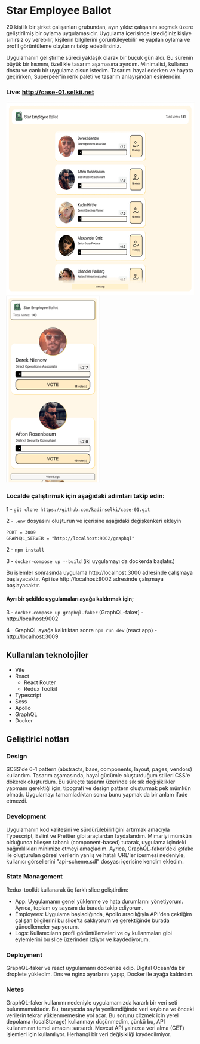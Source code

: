# Star Employee Ballot

20 kişilik bir şirket çalışanları grubundan, ayın yıldız çalışanını seçmek üzere geliştirilmiş bir oylama uygulamasıdır. Uygulama içerisinde istediğiniz kişiye sınırsız oy verebilir, kişilerin bilgilerini görüntüleyebilir ve yapılan oylama ve profil görüntüleme olaylarını takip edebilirsiniz.

Uygulamanın geliştirme süreci yaklaşık olarak bir buçuk gün aldı. Bu sürenin büyük bir kısmını, özellikle tasarım aşamasına ayırdım. Minimalist, kullanıcı dostu ve canlı bir uygulama olsun istedim. Tasarımı hayal ederken ve hayata geçirirken, Superpeer'in renk paleti ve tasarım anlayışından esinlendim.

### Live: http://case-01.selkii.net

<img src="https://raw.githubusercontent.com/kadirselki/case-01/master/public/images/web2.gif" height="516">
<img src="https://raw.githubusercontent.com/kadirselki/case-01/master/public/images/mobile2.gif" width="250">

### Localde çalıştırmak için aşağıdaki adımları takip edin:

1 - `git clone https://github.com/kadirselki/case-01.git`

2 - `.env` dosyasını oluşturun ve içerisine aşağıdaki değişkenkeri ekleyin

    PORT = 3009
    GRAPHQL_SERVER = "http://localhost:9002/graphql"

2 - `npm install`

3 - `docker-compose up --build` (iki uygulamayı da dockerda başlatır.)

Bu işlemler sonrasında uygulama http://localhost:3000 adresinde çalışmaya başlayacaktır. Api ise http://localhost:9002 adresinde çalışmaya başlayacaktır.

#### Ayrı bir şekilde uygulamaları ayağa kaldırmak için;

3 - `docker-compose up graphql-faker` (GraphQL-faker) - http://localhost:9002

4 - GraphQL ayağa kalktıktan sonra `npm run dev` (react app) - http://localhost:3009

## Kullanılan teknolojiler

-   Vite
-   React
    -   React Router
    -   Redux Toolkit
-   Typescript
-   Scss
-   Apollo
-   GraphQL
-   Docker

## Geliştirici notları

### Design

SCSS'de 6-1 pattern (abstracts, base, components, layout, pages, vendors) kullandım. Tasarım aşamasında, hayal gücümle oluşturduğum stilleri CSS'e dökerek oluşturdum. Bu süreçte tasarım üzerinde sık sık değişiklikler yapmam gerektiği için, tipografi ve design pattern oluşturmak pek mümkün olmadı. Uygulamayı tamamladıktan sonra bunu yapmak da bir anlam ifade etmezdi.

### Development

Uygulamanın kod kalitesini ve sürdürülebilirliğini artırmak amacıyla Typescript, Eslint ve Prettier gibi araçlardan faydalandım. Mimariyi mümkün olduğunca bileşen tabanlı (component-based) tutarak, uygulama içindeki bağımlılıkları minimize etmeyi amaçladım. Ayrıca, GraphQL-faker'deki @fake ile oluşturulan görsel verilerin yanlış ve hatalı URL'ler içermesi nedeniyle, kullanıcı görsellerini "api-scheme.sdl" dosyası içerisine kendim ekledim.

### State Management

Redux-toolkit kullanarak üç farklı slice geliştirdim:

-   App: Uygulamanın genel yüklenme ve hata durumlarını yönetiyorum. Ayrıca, toplam oy sayısını da burada takip ediyorum.
-   Employees: Uygulama başladığında, Apollo aracılığıyla API'den çektiğim çalışan bilgilerini bu slice'ta saklıyorum ve gerektiğinde burada güncellemeler yapıyorum.
-   Logs: Kullanıcıların profil görüntülemeleri ve oy kullanmaları gibi eylemlerini bu slice üzerinden izliyor ve kaydediyorum.

### Deployment

GraphQL-faker ve react uygulamamı dockerize edip, Digital Ocean'da bir droplete yükledim. Dns ve nginx ayarlarını yapıp, Docker ile ayağa kaldırdım.

### Notes

GraphQL-faker kullanımı nedeniyle uygulamamızda kararlı bir veri seti bulunmamaktadır. Bu, tarayıcıda sayfa yenilendiğinde veri kaybına ve önceki verilerin tekrar yüklenmemesine yol açar. Bu sorunu çözmek için yerel depolama (localStorage) kullanmayı düşünmedim, çünkü bu, API kullanımının temel amacını sarsardı. Mevcut API yalnızca veri alma (GET) işlemleri için kullanılıyor. Herhangi bir veri değişikliği kaydedilmiyor.
